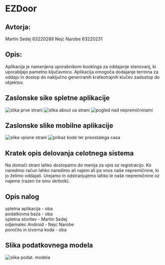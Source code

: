 # EZDoor

## Avtorja:
Martin Sedej 63220289
Nejc Narobe 63220231

## Opis:
Aplikacija je namenjena uporabnikom bookinga za oddajanje stanovanj, ki uporabljajo pametno ključavnico. Aplikacija omogoča dodajanje termina za oddajo in dostop do naključno generiranih kratkotrajnih klučev zadostop do objektov.

## Zaslonske sike spletne aplikacije
![slika prve strani](image.png)
![slika about us strani](image-1.png)
![pogled nad nepremičninami](image-2.png)

## Zaslonske slike mobilne aplikacije
![slika vpisne strani](image-4.png)
![prikaz kode ter preostalega casa](image-3.png)

## Kratek opis delovanja celotnega sistema
Na domači strani lahko dostopamo do menija za vpis oz registracijo. Ko naredimo račun lahko naredimo ali najem ali pa vnos naše nepremičnine, ki jo želimo oddajati. Urejamo in odstranjujemo lahko le naše nepremičnine oz najeme (razen če smo skrbnik).

## Opis nalog
spletna aplikacija - oba \
podatkovna baza - oba \
spletna storitev - Martin Sedej \
odjemalec Android - Nejc Narobe\
poročilo in izvorna koda - oba

## Slika podatkovnega modela
![slika podat. modela](image-5.png)